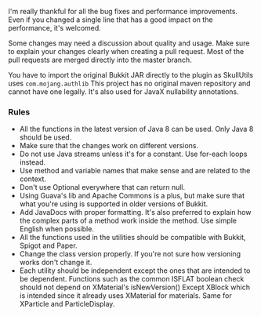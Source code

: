 I'm really thankful for all the bug fixes and performance improvements.\
Even if you changed a single line that has a good impact on the performance, it's welcomed. 

Some changes may need a discussion about quality and usage.
Make sure to explain your changes clearly when creating a pull request.
Most of the pull requests are merged directly into the master branch.

You have to import the original Bukkit JAR directly to the plugin as SkullUtils uses `com.mojang.authlib`
This project has no original maven repository and cannot have one legally.
It's also used for JavaX nullability annotations.

### Rules
* All the functions in the latest version of Java 8 can be used. Only Java 8 should be used.
* Make sure that the changes work on different versions.
* Do not use Java streams unless it's for a constant. Use for-each loops instead.
* Use method and variable names that make sense and are related to the context.
* Don't use Optional everywhere that can return null.
* Using Guava's lib and Apache Commons is a plus, but make sure that what you're using is supported in
older versions of Bukkit.
* Add JavaDocs with proper formatting. It's also preferred to explain how the complex parts of a method work
inside the method. Use simple English when possible.
* All the functions used in the utilities should be compatible with Bukkit, Spigot and Paper.
* Change the class version properly. If you're not sure how versioning works don't change it.
* Each utility should be independent except the ones that are intended to be dependent.
Functions such as the common ISFLAT boolean check should not depend on XMaterial's isNewVersion() Except XBlock which is intended
since it already uses XMaterial for materials. Same for XParticle and ParticleDisplay.